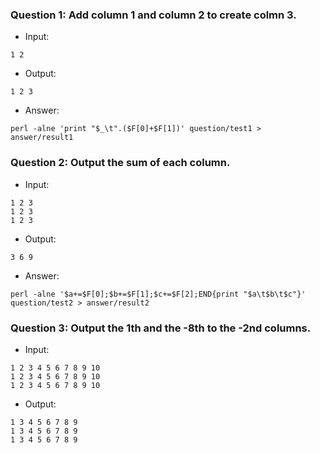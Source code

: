 ### Question 1: Add column 1 and column 2 to create colmn 3.
* Input:
```
1 2
```
* Output:
```
1 2 3
```
* Answer:
```
perl -alne 'print "$_\t".($F[0]+$F[1])' question/test1 > answer/result1
```

### Question 2: Output the sum of each column.
* Input:
```
1 2 3
1 2 3
1 2 3
```
* Output:
```
3 6 9
```
* Answer:
```
perl -alne '$a+=$F[0];$b+=$F[1];$c+=$F[2];END{print "$a\t$b\t$c"}' question/test2 > answer/result2
```

### Question 3: Output the 1th and the -8th to the -2nd columns.
* Input:
```
1 2 3 4 5 6 7 8 9 10
1 2 3 4 5 6 7 8 9 10
1 2 3 4 5 6 7 8 9 10
```
* Output:
```
1 3 4 5 6 7 8 9
1 3 4 5 6 7 8 9
1 3 4 5 6 7 8 9
```

